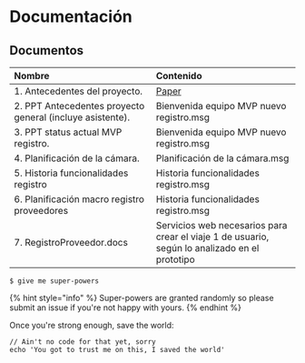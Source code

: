 # Documentación

## Documentos

| Nombre | Contenido |
| :--- | :--- |
| 1. Antecedentes del proyecto. | [Paper](https://paper.dropbox.com/doc/Nuevo-Registro-Alcance-Transformacion-Digital--AVuTw8Y6I_N3EzrLWn6Q3R7bAQ-PmOzwTsor7M0rErFKIyHv) |
| 2. PPT Antecedentes proyecto general \(incluye asistente\). | Bienvenida equipo MVP nuevo registro.msg |
| 3. PPT status actual MVP registro. | Bienvenida equipo MVP nuevo registro.msg |
| 4. Planificación de la cámara. | Planificación de la cámara.msg |
| 5. Historia funcionalidades registro | Historia funcionalidades registro.msg |
| 6. Planificación macro registro proveedores | Historia funcionalidades registro.msg |
| 7. RegistroProveedor.docs | Servicios web necesarios para crear el viaje 1 de usuario, según lo analizado en el prototipo |



```
$ give me super-powers
```

{% hint style="info" %}
 Super-powers are granted randomly so please submit an issue if you're not happy with yours.
{% endhint %}

Once you're strong enough, save the world:

```
// Ain't no code for that yet, sorry
echo 'You got to trust me on this, I saved the world'
```



